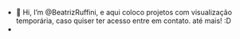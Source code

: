 - 👋 Hi, I’m @BeatrizRuffini, e aqui coloco projetos  com visualização temporária, caso quiser ter acesso entre em contato. até mais! :D
- 
<!---
BeatrizRuffini/BeatrizRuffini is a ✨ special ✨ repository because its `README.md` (this file) appears on your GitHub profile.
You can click the Preview link to take a look at your changes.
--->
